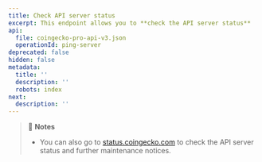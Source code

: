 ```yaml
---
title: Check API server status
excerpt: This endpoint allows you to **check the API server status**
api:
  file: coingecko-pro-api-v3.json
  operationId: ping-server
deprecated: false
hidden: false
metadata:
  title: ''
  description: ''
  robots: index
next:
  description: ''
---
```

> 📘 **Notes**
> 
> - You can also go to [status.coingecko.com](https://status.coingecko.com/) to check the API server status and further maintenance notices.